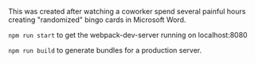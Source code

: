 This was created after watching a coworker spend several painful hours creating "randomized" bingo cards in Microsoft Word.

`npm run start` to get the webpack-dev-server running on localhost:8080

`npm run build` to generate bundles for a production server.
